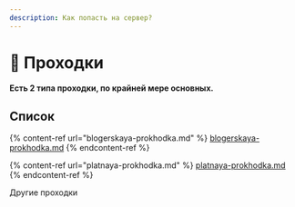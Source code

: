 ```yaml
---
description: Как попасть на сервер?
---
```


# 🧾 Проходки

**Есть 2 типа проходки, по крайней мере основных.**

## Список&#x20;

{% content-ref url="blogerskaya-prokhodka.md" %}
[blogerskaya-prokhodka.md](blogerskaya-prokhodka.md)
{% endcontent-ref %}

{% content-ref url="platnaya-prokhodka.md" %}
[platnaya-prokhodka.md](platnaya-prokhodka.md)
{% endcontent-ref %}

Другие проходки
